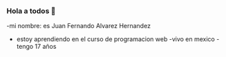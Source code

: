 ### Hola a todos  👋

-mi nombre: es Juan Fernando Alvarez Hernandez
- estoy aprendiendo en el curso de programacion web 
-vivo en mexico 
-tengo 17 años 

